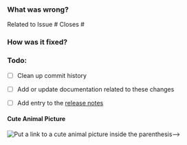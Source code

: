 ### What was wrong?

Related to Issue #
Closes #

### How was it fixed?

### Todo:

- [ ] Clean up commit history

- [ ] Add or update documentation related to these changes

- [ ] Add entry to the [release notes](https://github.com/ethereum/async-service/blob/main/newsfragments/README.md)

#### Cute Animal Picture

![Put a link to a cute animal picture inside the parenthesis-->](<>)
